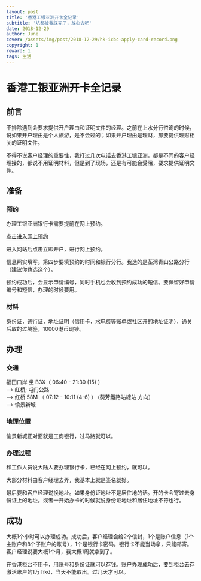 ```yaml
---
layout: post
title: '香港工银亚洲开卡全记录'
subtitle: '坑都被我踩完了，放心去吧'
date: 2018-12-29
author: June
cover: /assets/img/post/2018-12-29/hk-icbc-apply-card-record.png
copyright: 1
reward: 1
tags: 生活
---
```


# 香港工银亚洲开卡全记录

## 前言

不排除遇到会要求提供开户理由和证明文件的经理。之前在上水分行咨询的时候，说如果开户理由是个人旅游，是不会过的；如果开户理由是理财，那要提供理财相关的证明文件。

不得不说客户经理的重要性，我打过几次电话去香港工银亚洲，都是不同的客户经理接的，都说不用证明材料，但是到了现场，还是有可能会受阻，要求提供证明文件。

## 准备

### 预约

办理工银亚洲银行卡需要提前在网上预约。

[点击进入网上预约](https://www.icbcasia.com/ICBC/%E6%B5%B7%E5%A4%96%E5%88%86%E8%A1%8C/%E5%B7%A5%E9%93%B6%E4%BA%9A%E6%B4%B2/TC/%E5%80%8B%E4%BA%BA%E9%87%91%E8%9E%8D/%E7%B6%9C%E5%90%88%E7%90%86%E8%B2%A1/%E7%B6%9C%E5%90%88%E8%B3%AC%E6%88%B6/default.htm)

进入网站后点击立即开户，进行网上预约。

信息照实填写。第四步要填预约的时间和银行分行。我选的是荃湾青山公路分行（建议你也选这个）。

预约成功后，会显示申请编号，同时手机也会收到预约成功的短信。要保留好申请编号和短信，办理的时候要用。

### 材料

身份证，通行证，地址证明（信用卡，水电费等账单或社区开的地址证明），通关后取的过境签，10000港币现钞。

## 办理

### 交通

福田口岸 坐 B3X（ 06:40 - 21:30 (15) ）   
--> 红桥; 屯门公路   
--> 红桥 58M （ 07:12 - 10:11 (4-6)  ）  (葵芳鐵路站總站 方向）  
--> 愉景新城 

### 地理位置

愉景新城正对面就是工商银行，过马路就可以。

### 办理过程

和工作人员说大陆人要办理银行卡，已经在网上预约，就可以。

大部分材料由客户经理去弄，我基本上就是签名就好。

最后要和客户经理说换地址。如果身份证地址不是居住地的话。开的卡会寄过去身份证上的地址。或者一开始办卡的时候就说身份证地址和居住地址不符也行。

## 成功

大概1个小时可以办理成功。成功后，客户经理会给2个信封，1个是账户信息（1个主账户和8个子账户的账号），1个是银行卡密码。银行卡不能当场拿，只能邮寄。客户经理说要大概1个月，我大概1周就拿到了。

在香港柜台不用卡，用账号和身份证就可以存钱。账户办理成功后，要到柜台去存激活账户的1万 hkd，当天不能取出。过几天才可以。



